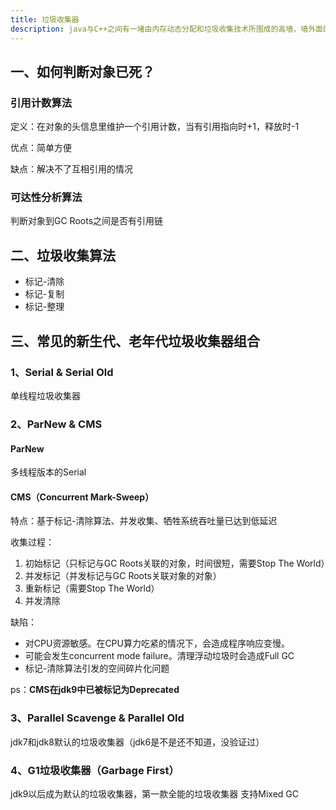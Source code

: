```yaml
---
title: 垃圾收集器
description: java与C++之间有一堵由内存动态分配和垃圾收集技术所围成的高墙，墙外面的人想进去，墙里面的人却想出来
---
```


## 一、如何判断对象已死？

### 引用计数算法

定义：在对象的头信息里维护一个引用计数，当有引用指向时+1，释放时-1

优点：简单方便

缺点：解决不了互相引用的情况

### 可达性分析算法

判断对象到GC Roots之间是否有引用链

## 二、垃圾收集算法

- 标记-清除
- 标记-复制
- 标记-整理

## 三、常见的新生代、老年代垃圾收集器组合

### 1、Serial & Serial Old

单线程垃圾收集器

### 2、ParNew & CMS

#### ParNew

多线程版本的Serial

#### CMS（Concurrent Mark-Sweep）

特点：基于标记-清除算法、并发收集、牺牲系统吞吐量已达到低延迟

收集过程：

1. 初始标记（只标记与GC Roots关联的对象，时间很短，需要Stop The World）
2. 并发标记（并发标记与GC Roots关联对象的对象）
3. 重新标记（需要Stop The World）
4. 并发清除

缺陷：

- 对CPU资源敏感。在CPU算力吃紧的情况下，会造成程序响应变慢。
- 可能会发生concurrent mode failure。清理浮动垃圾时会造成Full GC
- 标记-清除算法引发的空间碎片化问题

ps：**CMS在jdk9中已被标记为Deprecated**

### 3、Parallel Scavenge & Parallel Old

jdk7和jdk8默认的垃圾收集器（jdk6是不是还不知道，没验证过）

### 4、G1垃圾收集器（Garbage First）

jdk9以后成为默认的垃圾收集器，第一款全能的垃圾收集器
支持Mixed GC
